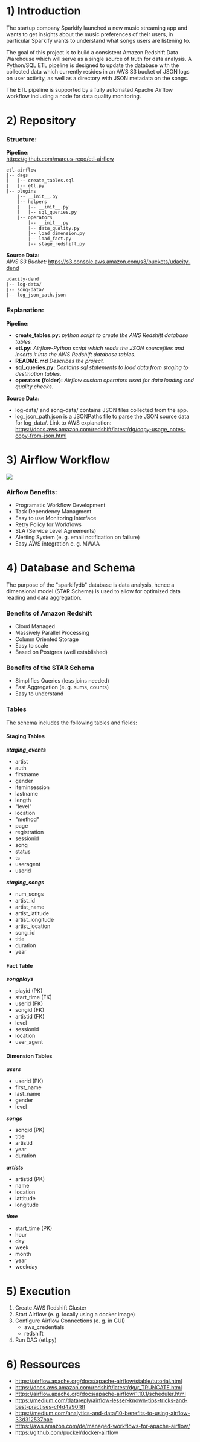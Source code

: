 # 1) Introduction

The startup company Sparkify launched a new music streaming app and wants to get insights about the music preferences of their users, in particular Sparkify wants to understand what songs users are listening to.

The goal of this project is to build a consistent Amazon Redshift Data Warehouse which will serve as a single source of truth for data analysis.
A Python/SQL ETL pipeline is designed to update the database with the collected data which currently resides in an AWS S3 bucket of JSON logs on user activity, as well as a directory with JSON metadata on the songs.

The ETL pipeline is supported by a fully automated Apache Airflow workflow including a node for data quality monitoring.

# 2) Repository
### Structure: 

**Pipeline:** </br>
https://github.com/marcus-repo/etl-airflow

```
etl-airflow
|-- dags
|	|-- create_tables.sql
|	|-- etl.py
|-- plugins
	|-- __init__.py
	|-- helpers
	|	|-- __init__.py
	|	|-- sql_queries.py
	|-- operators
		|-- __init__.py
		|-- data_quality.py
		|-- load_dimension.py
		|-- load_fact.py
		|-- stage_redshift.py
```

**Source Data:** </br>
*AWS S3 Bucket:*
https://s3.console.aws.amazon.com/s3/buckets/udacity-dend

```
udacity-dend
|-- log-data/
|-- song-data/
|-- log_json_path.json
```

### Explanation:

**Pipeline:** </br>
- **create_tables.py:** *python script to create the AWS Redshift database tables.*
- **etl.py:** *Airflow-Python script which reads the JSON sourcefiles and inserts it into the AWS Redshift database tables.*
- **README.md** *Describes the project.*
- **sql_queries.py:** *Contains sql statements to load data from staging to destination tables.*
- **operators (folder):**  *Airflow custom operators used for data loading and quality checks.*

**Source Data:** </br>
- log-data/ and song-data/ contains JSON files collected from the app.</br>
- log_json_path.json is a JSONPaths file to parse the JSON source data for log_data/. Link to AWS explanation:</br>
https://docs.aws.amazon.com/redshift/latest/dg/copy-usage_notes-copy-from-json.html

# 3) Airflow Workflow

![](Airflow_DAG.png)

### Airflow Benefits:
- Programatic Workflow Development
- Task Dependency Managment
- Easy to use Monitoring Interface
- Retry Policy for Workflows
- SLA (Service Level Agreements)
- Alerting System (e. g. email notification on failure)
- Easy AWS integration e. g. MWAA


# 4) Database and Schema
The purpose of the "sparkifydb" database is data analysis, hence a dimensional model (STAR Schema) is used to allow for optimized data reading and data aggregation.

### Benefits of Amazon Redshift
- Cloud Managed
- Massively Parallel Processing
- Column Oriented Storage
- Easy to scale
- Based on Postgres (well established)

### Benefits of the STAR Schema
- Simplifies Queries (less joins needed)
- Fast Aggregation (e. g. sums, counts)
- Easy to understand

### Tables
The schema includes the following tables and fields: </br>
#### Staging Tables
***staging_events***
- artist
- auth
- firstname
- gender
- iteminsession
- lastname
- length
- "level"
- location
- "method"
- page
- registration
- sessionid
- song
- status
- ts
- useragent
- userid

***staging_songs***
- num_songs
- artist_id
- artist_name
- artist_latitude
- artist_longitude
- artist_location
- song_id
- title
- duration
- year

#### Fact Table
***songplays***
- playid (PK)
- start_time (FK)
- userid (FK)
- songid (FK)
- artistid (FK)
- level
- sessionid
- location
- user_agent

#### Dimension Tables
***users***
- userid (PK)
- first_name
- last_name
- gender
- level

***songs***
- songid (PK)
- title
- artistid
- year
- duration

***artists***
- artistid (PK)
- name
- location
- lattitude
- longitude

***time***
- start_time (PK)
- hour
- day
- week
- month
- year
- weekday

# 5) Execution

1. Create AWS Redshift Cluster
2. Start Airflow (e. g. locally using a docker image)
3. Configure Airflow Connections (e. g. in GUI)
    - aws_credentials
    - redshift
4. Run DAG (etl.py)


# 6) Ressources
- https://airflow.apache.org/docs/apache-airflow/stable/tutorial.html
- https://docs.aws.amazon.com/redshift/latest/dg/r_TRUNCATE.html
- https://airflow.apache.org/docs/apache-airflow/1.10.1/scheduler.html
- https://medium.com/datareply/airflow-lesser-known-tips-tricks-and-best-practises-cf4d4a90f8f
- https://medium.com/analytics-and-data/10-benefits-to-using-airflow-33d312537bae
- https://aws.amazon.com/de/managed-workflows-for-apache-airflow/
- https://github.com/puckel/docker-airflow
